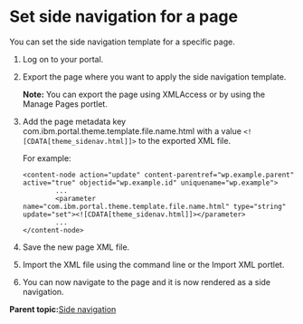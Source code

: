 # Set side navigation for a page 

You can set the side navigation template for a specific page.

1.  Log on to your portal.

2.  Export the page where you want to apply the side navigation template.

    **Note:** You can export the page using XMLAccess or by using the Manage Pages portlet.

3.  Add the page metadata key com.ibm.portal.theme.template.file.name.html with a value `<![CDATA[theme_sidenav.html]]>` to the exported XML file.

    For example:

    ```
    <content-node action="update" content-parentref="wp.example.parent" active="true" objectid="wp.example.id" uniquename="wp.example">
    		...
    		<parameter name="com.ibm.portal.theme.template.file.name.html" type="string" update="set"><![CDATA[theme_sidenav.html]]></parameter>
    		...
    </content-node>
    ```

4.  Save the new page XML file.

5.  Import the XML file using the command line or the Import XML portlet.

6.  You can now navigate to the page and it is now rendered as a side navigation.


**Parent topic:**[Side navigation ](../dev-theme/themeopt_cust_nav_side.md)

